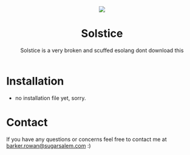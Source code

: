 <div align="center">
   <img src="https://lioen.xyz/img/solstice.jpeg">
   <h1>
      Solstice
   </h1>
   Solstice is a very broken and scuffed esolang dont download this
</div>
<br>

# Installation
 - no installation file yet, sorry.

# Contact
If you have any questions or concerns feel free to contact me at barker.rowan@sugarsalem.com :)
